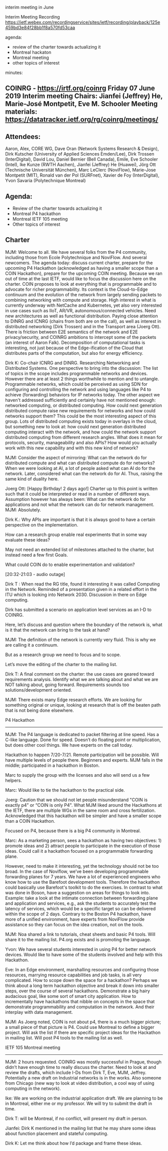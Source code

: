 interim meeting in June

Interim Meeting Recording
https://ietf.webex.com/recordingservice/sites/ietf/recording/playback/125e459bd3e84f28bb1f8a570fd53caa

agenda:
- review of the charter towards actualizing it
- Montreal hackaton
- Montreal meeting 
- other topics of interest

minutes:

COINRG - https://irtf.org/coinrg
Friday 07 June 2019
Interim meeting
Chairs: Jianfei (Jeffrey) He, Marie-José Montpetit, Eve M. Schooler
Meeting materials: https://datatracker.ietf.org/rg/coinrg/meetings/
-----
 
Attendees:
--------------
Aaron, Alex, CORE WG, Dave Oran (Network Systems Research & Design), Dirk Kutscher (University of Applied Sciences Emden/Lee), Dirk Trossen (InterDigital), David Lou, Daniel Bernier (Bell Canada), Emile, Eve Schooler (Intel), Ike Kunze (RWTH Aachen), Jianfei (Jeffrey) He (Huawei), Jörg Ott (Technische Universität München), Marc LeClerc (NoviFlow), Marie-Jose Montpetit (MIT), Ronald van der Pol (SURFnet), Xavier de Foy (InterDigital), Yvon Savaria (Polytechnique Montreal)
 
Agenda:
----------
- Review of the charter towards actualizing it
- Montreal P4 hackathon
- Montreal IETF 105 meeting 
- Other topics of interest
 
Charter
----------
MJM: Welcome to all. We have several folks from the P4 community, including those from Ecole Polytechnique and NoviFlow. And several newcomers.
The agenda today: discuss current charter, prepare for the upcoming P4 Hackathon (acknowledged as having a smaller scope than a COIN Hackathon), prepare for the upcoming COIN meeting.
Because we ran out of time at the last IETF, would like to focus the discussion here on the charter.
COIN proposes to look at everything that is programmable and  to advocate for richer programmability.
Its context is the Cloud-to-Edge continuum and the  evolution of the network from largely sending packets to combining networking with compute and storage.
High interest in what is currently underway with NetCache and Kubernetes, yet also very interested in use cases such as IIoT, AR/VR, autonomous/connected vehicles.
Need new architectures as well as functional distribution.
Paying close attention to DINRG and ICNRG (chairs from both are on the call), as well as interest in distributed networking (Dirk Trossen) and in the Transport area (Joerg Ott).
There is friction between E2E semantics of the network and E2E privacy/security, and COINRG ambitions to intercept some of the packets (an interest of Aaron Falk).
Decomposition of computational tasks is interesting, not just because of the Edge-ification of the Cloud that distributes parts of the computation, but also for energy efficiency.
 
Dirk K: Co-chair ICNRG and DINRG. Researching Networking and Distributed Systems.
One perspective to bring into the discussion: The list of topics in the scope includes programmable networks and devices.
However there are at least 2 things worthwhile to mention and to untangle.
Programmable networks, which could be perceived as using SDN for configuring and controlling the network and using languages like P4 to achieve (forwarding) behaviors for IP networks today.
The other aspect we haven't addressed sufficiently and certainly have not mentioned enough: networked computing, or distributed computing.
How could next generation distributed compute raise new requirements for networks and how could networks support them?
This could be the most interesting aspect of this group. Lots of distributed computing exists today in overlays in the cloud, but something new to look at: how could next generation distributed computing interact with the network, and how could the network support distributed computing from different research angles. What does it mean for protocols, security, manageability and also APIs? How would you actually work with this new capability and with this new kind of network?
 
MJM: Consider the aspect of mirroring: What can the network do for distributed compute and what can distributed compute do for networks? When we were looking at AI, a lot of people asked what can AI do for the network. Later, considered what can the network do for AI. Thus, raising the same kind of duality here.

Joerg Ott: [Happy Birthday! 2 days ago!]
Charter up to this point is written such that it could be interpreted or read in a number of different ways.  
Assumption however has always been: What can the network do for applications and not what the network can do for network management.
MJM: Absolutely.

Dirk K.: Why APIs are important is that it is always good to have a certain perspective on the implementation.

How can a research group enable real experiments that in some way evaluate these ideas?

May not need an extended list of milestones attached to the charter, but instead need a few first Goals.

What could COIN do to enable experimentation and validation?



[20:32-21:03 - audio outage]


Dirk T : When read the RG title, found it interesting it was called Computing in the Network. Reminded of a presentation given in a related effort in the ITU which is looking into Network 2030. Discussion in there on Edge computing.

Dirk has submitted a scenario on application level services as an I-D to COINRG.

Here, let’s discuss and question where the boundary of the network is, what is it that the network can bring to the task at hand?



MJM: The definition of the network is currently very fluid. This is why we are calling it a continuum.

But as a research group we need to focus and to scope.

Let’s move the editing of the charter to the mailing list.


Dirk T: A final comment on the charter: the use cases are geared toward requirements analysis. Identify what we are talking about and what we are NOT talking about, going forward. Requirements sounds too solutions/development oriented. 

MJM: There exists many Edge research efforts. We are looking for something original or unique, looking at research that is off the beaten path that is not being done elsewhere. 

P4 Hackathon

-----------------
MJM: The P4 language is dedicated to packet filtering at line speed. Has a C-like language. Done for speed. Doesn’t do floating point or multiplication, but does other cool things. We have experts on the call today.

Hackathon to happen 7/20-7/21. Remote participation will be possible. Will have multiple levels of people there. Beginners and experts. MJM falls in the middle; participated in a hackathon in Boston.

Marc to supply the group with the licenses and also will send us a few helpers.



Marc: Would like to tie the hackathon to the practical side.



Joerg: Caution that we should not let people misunderstand "COIN is exactly p4” or “COIN is only P4". What MJM liked around the Hackathons at the IETF, there are multiple WGs in the same room and cross fertilization. Acknowledged that this hackathon will be simpler and have a smaller scope than a COIN Hackathon.

Focused on P4, because there is a big P4 community in Montreal.



Marc: As a marketing person, sees a hackathon as having two objectives: 1) promote ideas and 2) attract people to participate in the execution of those ideas. Could call it a hackathon focused on a programmable forwarding plane.

However, need to make it interesting, yet the technology should not be too broad. In the case of Noviflow, we’ve been developing programmable forwarding planes for 7 years. We have a lot of experienced engineers who know how to use the Barefoot development tools. Therefore the hackathon could basically use Barefoot's toolkit to do the exercises. In contrast to what was done in Boson, have a suggestion on areas for things to look into. Example: take a look at the intimate connection between forwarding plane and application and services, e.g., ask the students to accurately test the latency of services, which would be a specific target so can be delivered within the scope of 2 days. Contrary to the Boston P4 hackathon, have more of a unified environment, have experts from NoviFlow provide assistance so they can focus on the idea creation, not on the tools.


MJM: Noa shared a link to tutorials, cheat sheets and basic P4 tools. Will share it to the mailing list. P4.org exists and is promoting the language.


Yvon: We have several students interested in using P4 for better network devices. Would like to have some of the students involved and help with this Hackathon.


Eve: In an Edge environment, marshalling resources and configuring those resources, marrying resource capabilities and job tasks, is all very complicated. How to scope down the space for a hackathon? Perhaps we think about a long term hackathon objective and break it down into smaller steps, over the course of several hackathons. Demonstrate a big hairy audacious goal, like some sort of smart city application. How to incrementally have hackathons that nibble on concepts in the space that demonstrate programmability and computation in the network. And their interplay with data management.



MJM: As Joerg noted, COIN is not about p4, there is a much bigger picture; a small piece of that picture is P4. Could use Montreal to define a bigger project. Will ask the list if there are specific project ideas for the Hackathon in mailing list. Will post P4 tools to the mailing list as well.

IETF 105 Montreal meeting

--------------------------------

MJM: 2 hours requested. COINRG was mostly successful in Prague, though didn’t have enough time to really discuss the charter. Need to look at and review the drafts, which include I-Ds from Dirk T, Eve, MJM, Jeffrey. Potentially a new draft on Industrial networks is in the works. Also someone from Chicago (new way to look at video distribution, a cool way of using computing in the network).



Ike: We are working on the industrial application draft. We are planning to be in Montreal, either me or my professor. We will try to submit the draft in time.


Dirk T: will be Montreal, if no conflict, will present my draft in person.

Jianfei: Dirk K mentioned in the mailing list that he may share some ideas about function placement and stateful computing.


Dirk K: Let me think about how I’d package and frame these ideas.

